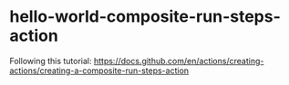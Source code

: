 # hello-world-composite-run-steps-action

Following this tutorial: https://docs.github.com/en/actions/creating-actions/creating-a-composite-run-steps-action
